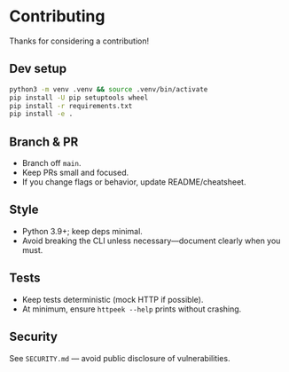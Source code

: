 # Contributing

Thanks for considering a contribution!

## Dev setup
```bash
python3 -m venv .venv && source .venv/bin/activate
pip install -U pip setuptools wheel
pip install -r requirements.txt
pip install -e .
```

## Branch & PR
- Branch off `main`.
- Keep PRs small and focused.
- If you change flags or behavior, update README/cheatsheet.

## Style
- Python 3.9+; keep deps minimal.
- Avoid breaking the CLI unless necessary—document clearly when you must.

## Tests
- Keep tests deterministic (mock HTTP if possible).
- At minimum, ensure `httpeek --help` prints without crashing.

## Security
See `SECURITY.md` — avoid public disclosure of vulnerabilities.
